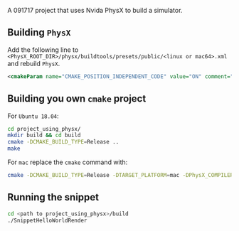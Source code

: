 A 091717 project that uses Nvida PhysX to build a simulator.

## Building `PhysX`
Add the following line to `<PhysX_ROOT_DIR>/physx/buildtools/presets/public/<linux or mac64>.xml` and rebuild `PhysX`. 
```xml
<cmakeParam name="CMAKE_POSITION_INDEPENDENT_CODE" value="ON" comment="Generate position independent code"/> 
```

## Building you own `cmake` project
For `Ubuntu 18.04`:
```bash
cd project_using_physx/
mkdir build && cd build
cmake -DCMAKE_BUILD_TYPE=Release ..
make
```

For `mac` replace the `cmake` command with:
```bash
cmake -DCMAKE_BUILD_TYPE=Release -DTARGET_PLATFORM=mac -DPhysX_COMPILER=x86_32 -DPhysX_ROOT_DIR=<path to PhysX> ..
```

## Running the snippet
```bash
cd <path to project_using_physx>/build
./SnippetHelloWorldRender 
```
